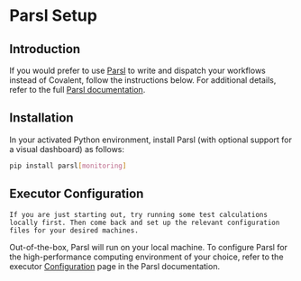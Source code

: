 # Parsl Setup

## Introduction

If you would prefer to use [Parsl](https://github.com/Parsl/parsl) to write and dispatch your workflows instead of Covalent, follow the instructions below. For additional details, refer to the full [Parsl documentation](https://parsl.readthedocs.io/en/stable/).

## Installation

In your activated Python environment, install Parsl (with optional support for a visual dashboard) as follows:

```bash
pip install parsl[monitoring]
```

## Executor Configuration

```{note}
If you are just starting out, try running some test calculations locally first. Then come back and set up the relevant configuration files for your desired machines.
```

Out-of-the-box, Parsl will run on your local machine. To configure Parsl for the high-performance computing environment of your choice, refer to the executor [Configuration](https://parsl.readthedocs.io/en/stable/userguide/configuring.html) page in the Parsl documentation.
